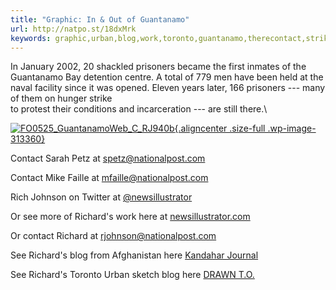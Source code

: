 ```yaml
---
title: "Graphic: In & Out of Guantanamo"
url: http://natpo.st/18dxMrk
keywords: graphic,urban,blog,work,toronto,guantanamo,therecontact,striketo,twitter,total,richards,prisoners
---
```

In January 2002, 20 shackled prisoners became the first inmates of the Guantanamo Bay detention centre. A total of 779 men have been held at the naval facility since it was opened. Eleven years later, 166 prisoners --- many of them on hunger strike\
to protest their conditions and incarceration --- are still there.\

[![FO0525\_GuantanamoWeb\_C\_RJ940b](https://nationalpostcom.files.wordpress.com/2013/05/fo0525_guantanamoweb_c_rj940b.jpg?quality=60&strip=all&w=640){.aligncenter .size-full .wp-image-313360}](https://nationalpostcom.files.wordpress.com/2013/05/fo0525_guantanamoweb_c_rj1200b.jpg?quality=60&strip=all)

Contact Sarah Petz at <spetz@nationalpost.com>

Contact Mike Faille at <mfaille@nationalpost.com>

Rich Johnson on Twitter at [\@newsillustrator](http://twitter.com/newsillustrator)

Or see more of Richard's work here at [newsillustrator.com](http://newsillustrator.com/)

Or contact Richard at <rjohnson@nationalpost.com>

See Richard's blog from Afghanistan here [Kandahar Journal](https://nationalpost.com/kandaharjournal)

See Richard's Toronto Urban sketch blog here [DRAWN T.O.](http://news.nationalpost.com/2013/01/24/drawn-to/)
